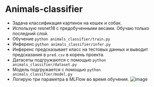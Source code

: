 # Animals-classifier

- Задача классификация картинок на кошек и собак.
- Использую resnet18 с предобученными весами. Обучаю только последний слой.
- Обучение `python animals_classifier/train.py`
- Инференс `python animals_classifier/infer.py`
- Инференс предсказывает класс на тестовых данных и выводит предсказания в `pred.csv` в корень проекта.
- Датасеты подгружаются с помощью `python animals_classifier/dataset.py`
- Модель подгружается с помощью `python animals_classifier/model.py`
- Логирую три параметра в MLFlow во время обучения.
  ![image](https://github.com/searayeah/animals-classifier/assets/57370975/a034c24c-6846-463e-92df-997ae9791658)

